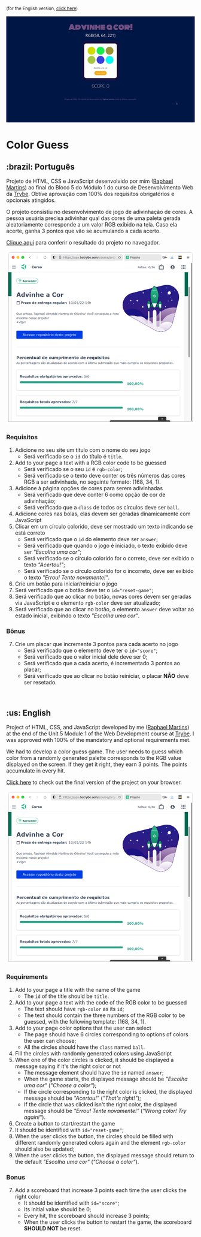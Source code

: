 <small>(for the English version, <a href="#en">click here</a>)</small>

![Prévia da página - Preview of the page](./preview.gif)

# Color Guess
<h2>:brazil: Português</h2>
<p id="pt">Projeto de HTML, CSS e JavaScript desenvolvido por mim (<a href="https://www.linkedin.com/in/raphaelameidamartins/" target="_blank" rel="external">Raphael Martins</a>) ao final do Bloco 5 do Módulo 1 do curso de Desenvolvimento Web da <a href="https://www.betrybe.com" targe="_blank" rel="nofollow">Trybe</a>. Obtive aprovação com 100% dos requisitos obrigatórios e opcionais atingidos.</p>
<p>O projeto consistiu no desenvolvimento de jogo de adivinhação de cores. A pessoa usuária precisa adivinhar qual das cores de uma paleta gerada aleatoriamente corresponde a um valor RGB exibido na tela. Caso ela acerte, ganha 3 pontos que vão se acumulando a cada acerto.</p>
<p><a href="https://raphaelalmeidamartins.github.io/project-color-guess/" target="_blank">Clique aqui</a> para conferir o resultado do projeto no navegador.</p>

![Minha nota no projeto - My grade of the project](./nota.png)

### Requisitos
<ol>
  <li>Adicione no seu site um título com o nome do seu jogo
    <ul>
      <li>Será verificado se o <code>id</code> do título é <code>title</code>.</li>
    </ul>
  </li>
  <li>Add to your page a text with a RGB color code to be guessed
    <ul>
      <li>Será verificado se o seu <code>id</code> é <code>rgb-color</code>;</li>
      <li>Será verificado se o texto deve conter os três números das cores RGB a ser adivinhada, no seguinte formato: (168, 34, 1).</li>
    </ul>
  </li>
  <li>Adicione à página opções de cores para serem adivinhadas
    <ul>
      <li>Será verificado que deve conter 6  como opção de cor de adivinhação;</li>
      <li>Será verificado que a <code>class</code> de todos os círculos deve ser <code>ball</code>.</li>
    </ul>
  </li>
  <li>Adicione cores nas bolas, elas devem ser geradas dinamicamente com JavaScript</li>
  <li>Clicar em um círculo colorido, deve ser mostrado um texto indicando se está correto
    <ul>
      <li>Será verificado que o <code>id</code> do elemento deve ser <code>answer</code>;</li>
      <li>Será verificado que quando o jogo é iniciado, o texto exibido deve ser <em>"Escolha uma cor"</em>;</li>
      <li>Será verificado se o círculo colorido for o correto, deve ser exibido o texto <em>"Acertou!"</em>;</li>
      <li>Será verificado se o círculo colorido for o incorreto, deve ser exibido o texto <em>"Errou! Tente novamente!"</em>.</li>
    </ul>
  </li>
  <li>Crie um botão para iniciar/reiniciar o jogo
    <li>Será verificado que o botão deve ter o <code>id="reset-game"</code>;</li>
    <li>Será verificado que ao clicar no botão, novas cores devem ser geradas via JavaScript e o elemento <code>rgb-color</code> deve ser atualizado;</li>
    <li>Será verificado que ao clicar no botão, o elemento <code>answer</code> deve voltar ao estado inicial, exibindo o texto <em>"Escolha uma cor"</em>.</li>
  </li>
</ol>

### Bônus
<ol start="7">
  <li>Crie um placar que incremente 3 pontos para cada acerto no jogo
    <ul>
      <li>Será verificado que o elemento deve ter o <code>id="score"</code>;</li>
      <li>Será verificado que o valor inicial dele deve ser 0;</li>
      <li>Será verificado que a cada acerto, é incrementado 3 pontos ao placar;</li>
      <li>Será verificado que ao clicar no botão reiniciar, o placar <strong>NÃO</strong> deve ser resetado.</li>
    </ul>
  </li>
</ol>
<br>

<h2 id="en">:us: English</h2>
<p>Project of HTML, CSS, and JavaScript developed by me (<a href="https://www.linkedin.com/in/raphaelameidamartins/" target="_blank" rel="external">Raphael Martins</a>) at the end of the Unit 5 Module 1 of the Web Development course at <a href="https://www.betrybe.com" targe="_blank" rel="nofollow">Trybe</a>. I was approved with 100% of the mandatory and optional requirements met.</p>
<p>We had to develop a color guess game. The user needs to guess which color from a randomly generated palette corresponds to the RGB value displayed on the screen. If they get it right, they earn 3 points. The points accumulate in every hit.</p>
<p><a href="https://raphaelalmeidamartins.github.io/project-color-guess/" target="_blank">Click here</a> to check out the final version of the project on your browser.</p>

![My grade of the project - Minha nota no projeto](./nota.png)

### Requirements
<ol>
  <li>Add to your page a title with the name of the game
    <ul>
      <li>The <code>id</code> of the title should be <code>title</code>.</li>
    </ul>
  </li>
  <li>Add to your page a text with the code of the RGB color to be guessed
    <ul>
      <li>The text should have <code>rgb-color</code> as its <code>id</code>;</li>
      <li>The text should contain the three numbers of the RGB color to be guessed, with the following template: (168, 34, 1).</li>
    </ul>
  </li>
  <li>Add to your page color options that the user can select
    <ul>
      <li>The page should have 6 circles corresponding to options of colors the user can choose;</li>
      <li>All the circles should have the <code>class</code> named <code>ball</code>.</li>
    </ul>
  </li>
  <li>Fill the circles with randomly generated colors using JavaScript</li>
  <li>When one of the color circles is clicked, it should be displayed a message saying if it's the right color or not
    <ul>
      <li>The message element should have the <code>id</code> named <code>answer</code>;</li>
      <li>When the game starts, the displayed message should be <em>"Escolha uma cor"</em> (<em>"Choose a color"</em>);</li>
      <li>If the circle corresponding to the right color is clicked, the displayed message should be <em>"Acertou!"</em> (<em>"That's right!"</em>);</li>
      <li>If the circle that was clicked isn't the right color, the displayed message should be <em>"Errou! Tente novamente!"</em> (<em>"Wrong color! Try again!"</em>).</li>
    </ul>
  </li>
  <li>Create a button to start/restart the game
    <li>It should be identified with <code>id="reset-game"</code>;</li>
    <li>When the user clicks the button, the circles should be filled with different randomly generated colors again and the element <code>rgb-color</code> should also be updated;</li>
    <li>When the user clicks the button, the displayed message should return to the default <em>"Escolha uma cor"</em> (<em>"Choose a color"</em>).</li>
  </li>
</ol>

### Bonus
<ol start="7">
  <li>Add a scoreboard that increase 3 points each time the user clicks the right color
    <ul>
      <li>It should be identified with <code>id="score"</code>;</li>
      <li>Its initial value should be 0;</li>
      <li>Every hit, the scoreboard should increase 3 points;</li>
      <li>When the user clicks the button to restart the game, the scoreboard <strong>SHOULD NOT</strong> be reset.</li>
    </ul>
  </li>
</ol>
